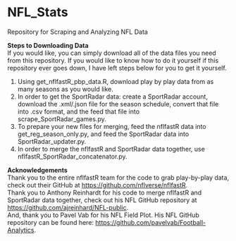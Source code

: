# NFL_Stats
Repository for Scraping and Analyzing NFL Data

**Steps to Downloading Data** \
If you would like, you can simply download all of the data files you need from this repository. If you would like to know how to do it yourself if this repository ever goes down, I have left steps below for you to get it yourself.

1. Using get_nflfastR_pbp_data.R, download play by play data from as many seasons as you would like.
2. In order to get the SportRadar data: create a SportRadar account, download the .xml/.json file for the season schedule, convert that file into .csv format, and the feed that file into scrape_SportRadar_games.py.
3. To prepare your new files for merging, feed the nflfastR data into get_reg_season_only.py, and feed the SportRadar data into SportRadar_updater.py.
4. In order to merge the nflfastR and SportRadar data together, use nflfastR_SportRadar_concatenator.py.

**Acknowledgements** \
Thank you to the entire nflfastR team for the code to grab play-by-play data, check out their GitHub at https://github.com/nflverse/nflfastR. \
Thank you to Anthony Reinhardt for his code to merge nflfastR and SportRadar data together, check out his NFL GitHub repository at https://github.com/ajreinhard/NFL-public. \
And, thank you to Pavel Vab for his NFL Field Plot. His NFL GitHub repository can be found here: https://github.com/pavelvab/Football-Analytics.

